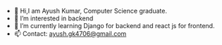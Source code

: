 - 👋 Hi,I am Ayush Kumar, Computer Science graduate.
- 👀 I’m interested in backend 
- 🌱 I’m currently learning Django for backend and react js for frontend. 
- 📫 Contact: ayush.gk4706@gmail.com

<!---
Ayush4706/Ayush4706 is a ✨ special ✨ repository because its `README.md` (this file) appears on your GitHub profile.
You can click the Preview link to take a look at your changes.
--->
